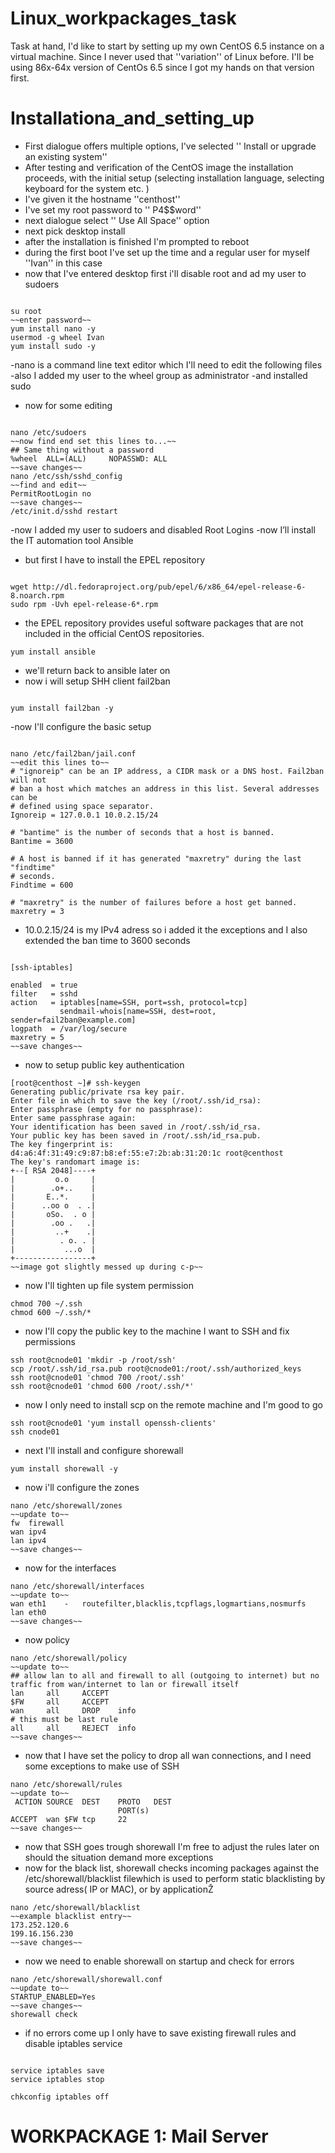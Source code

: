 Linux_workpackages_task
===================

Task at hand,  I'd like to start by setting up my own CentOS 6.5 instance on a virtual machine.
Since I never used that ''variation'' of Linux before. I'll be using 86x-64x version of CentOs 6.5 since I got my hands on that version first.

Installationa_and_setting_up
=====================

- First dialogue offers multiple options, I've selected '' Install or upgrade an existing system''
- After testing and verification of the CentOS image the installation proceeds, with the initial setup (selecting installation language, selecting keyboard for the system etc. )
- I've given it the hostname ''centhost''
- I've set my root password to '' P4$$word''
- next dialogue select '' Use All Space'' option
- next pick desktop install 
- after the installation is finished I'm prompted to reboot 
- during the first boot I've set up the time and a regular user for myself ''Ivan'' in this case
- now that I've entered desktop first i'll disable root and ad my user to sudoers
```

su root
~~enter password~~
yum install nano -y
usermod -g wheel Ivan
yum install sudo -y

```
-nano is a command line text editor which I'll need to edit the following files
-also I added my user to the wheel group as administrator
-and installed sudo
- now for some editing
```

nano /etc/sudoers
~~now find end set this lines to...~~
## Same thing without a password
%wheel  ALL=(ALL)     NOPASSWD: ALL
~~save changes~~
nano /etc/ssh/sshd_config
~~find and edit~~
PermitRootLogin no
~~save changes~~
/etc/init.d/sshd restart

```
-now I added my user to sudoers and disabled Root Logins
-now I’ll install the IT automation tool Ansible
- but first I have to install the EPEL repository 


```

wget http://dl.fedoraproject.org/pub/epel/6/x86_64/epel-release-6-8.noarch.rpm
sudo rpm -Uvh epel-release-6*.rpm

```
- the EPEL repository provides useful software packages that are not included in the official CentOS repositories.
```
yum install ansible

```
- we'll return back to ansible later on
- now i will setup SHH client fail2ban
```

yum install fail2ban -y

```
-now I'll configure the basic setup
```

nano /etc/fail2ban/jail.conf
~~edit this lines to~~
# "ignoreip" can be an IP address, a CIDR mask or a DNS host. Fail2ban will not
# ban a host which matches an address in this list. Several addresses can be
# defined using space separator.
Ignoreip = 127.0.0.1 10.0.2.15/24

# "bantime" is the number of seconds that a host is banned.
Bantime = 3600

# A host is banned if it has generated "maxretry" during the last "findtime"
# seconds.
Findtime = 600

# "maxretry" is the number of failures before a host get banned.
maxretry = 3

```
- 10.0.2.15/24 is my IPv4 adress so i added it the exceptions and I also extended the ban time to 3600 seconds
```

[ssh-iptables]

enabled  = true
filter   = sshd
action   = iptables[name=SSH, port=ssh, protocol=tcp]
           sendmail-whois[name=SSH, dest=root, sender=fail2ban@example.com]
logpath  = /var/log/secure
maxretry = 5
~~save changes~~
```
- now to setup public key authentication
```
[root@centhost ~]# ssh-keygen
Generating public/private rsa key pair.
Enter file in which to save the key (/root/.ssh/id_rsa): 
Enter passphrase (empty for no passphrase):
Enter same passphrase again:
Your identification has been saved in /root/.ssh/id_rsa.
Your public key has been saved in /root/.ssh/id_rsa.pub.
The key fingerprint is:
d4:a6:4f:31:49:c9:87:b8:ef:55:e7:2b:ab:31:20:1c root@centhost
The key's randomart image is:
+--[ RSA 2048]----+
|         o.o     |
|        .o+..    |
|       E..*.     |
|      ..oo o  . .|
|       oSo.  . o |
|        .oo .   .|
|         ..+    .|
|          . o. . |
|           ...o  |
+-----------------+ 
~~image got slightly messed up during c-p~~
```
- now I'll tighten up file system permission
```
chmod 700 ~/.ssh
chmod 600 ~/.ssh/*
```
- now I'll copy the public key to the machine I want to SSH and fix permissions

```
ssh root@cnode01 'mkdir -p /root/ssh'
scp /root/.ssh/id_rsa.pub root@cnode01:/root/.ssh/authorized_keys
ssh root@cnode01 'chmod 700 /root/.ssh'
ssh root@cnode01 'chmod 600 /root/.ssh/*'

```
- now I only need to install scp on the remote machine and I'm good to go
```
ssh root@cnode01 'yum install openssh-clients'
ssh cnode01

```
- next I'll install and configure shorewall
```
yum install shorewall -y

```
- now i'll configure the zones
```
nano /etc/shorewall/zones
~~update to~~
fw	firewall
wan	ipv4
lan	ipv4
~~save changes~~
```
- now for the interfaces
```
nano /etc/shorewall/interfaces
~~update to~~
wan	eth1	-	routefilter,blacklis,tcpflags,logmartians,nosmurfs
lan	eth0
~~save changes~~
```
- now policy
```
nano /etc/shorewall/policy
~~update to~~
## allow lan to all and firewall to all (outgoing to internet) but no traffic from wan/internet to lan or firewall itself
lan     all     ACCEPT
$FW     all     ACCEPT
wan     all     DROP    info
# this must be last rule
all     all     REJECT  info
~~save changes~~
```
- now that I have set the policy to drop all wan connections,  and I need some exceptions to make use of SSH
```
nano /etc/shorewall/rules
~~update to~~
 ACTION SOURCE	DEST	PROTO	DEST	
						PORT(s)
ACCEPT	wan	$FW	tcp		22
~~save changes~~
```
- now that SSH goes trough shorewall I'm free to adjust the rules later on should the situation demand more exceptions
- now for the black list, shorewall checks incoming packages against the /etc/shorewall/blacklist filewhich is used to perform static blacklisting by source adress( IP or MAC), or by applicationŽ
```
nano /etc/shorewall/blacklist
~~example blacklist entry~~
173.252.120.6
199.16.156.230
~~save changes~~
```
- now we need to enable shorewall on startup and check for errors
```
nano /etc/shorewall/shorewall.conf
~~update to~~
STARTUP_ENABLED=Yes
~~save changes~~
shorewall check
```
- if no errors come up I only have to save existing firewall rules and disable iptables service
```

service iptables save
service iptables stop

chkconfig iptables off
```



WORKPACKAGE 1: Mail Server
========================
